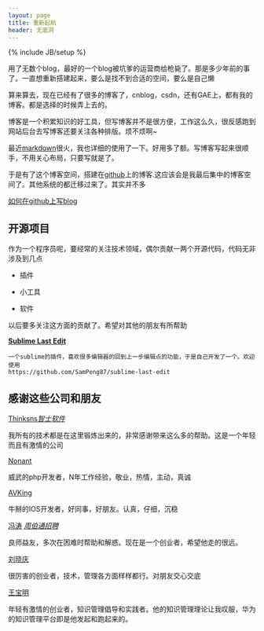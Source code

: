 ```yaml
---
layout: page
title: 重新起航
header: 无底洞
---
```

{% include JB/setup %}

用了无数个blog，最好的一个blog被坑爹的运营商给枪毙了。那是多少年前的事了。一直想重新搭建起来，要么是找不到合适的空间，要么是自己懒

算来算去，现在已经有了很多的博客了，cnblog，csdn，还有GAE上，都有我的博客。都是选择的时候弄上去的。

博客是一个积累知识的好工具，但写博客并不是很方便，工作这么久，很反感跑到网站后台去写博客还要关注各种排版。烦不烦啊~

最近[markdown][1]很火，我也详细的使用了一下。好用多了额。写博客写起来很顺手，不用关心布局，只要写就是了。

于是有了这个博客空间，搭建在[github][2]上的博客.这应该会是我最后集中的博客空间了。其他系统的都迁移过来了。其实并不多

[如何在github上写blog][12]

## 开源项目

作为一个程序员呢，要经常的关注技术领域，偶尔贡献一两个开源代码，代码无非涉及到几点

* 插件

* 小工具

* 软件

以后要多关注这方面的贡献了。希望对其他的朋友有所帮助

[**Sublime Last Edit**][3]
     
    一个sublime的插件，喜欢很多编辑器的回到上一步编辑点的功能，于是自己开发了一个。欢迎使用
    https://github.com/SamPeng87/sublime-last-edit

    
## 感谢这些公司和朋友

[Thinksns][4]*[智士软件][5]*

我所有的技术都是在这里锻炼出来的，非常感谢带来这么多的帮助。这是一个年轻而且有激情的公司

[Nonant][6]

威武的php开发者，N年工作经验，敬业，热情，主动，真诚

[AVKing][7]

牛掰的IOS开发者，好同事，好朋友。认真，仔细，沉稳

[冯涛][8] *[周伯通招聘][9]*

良师益友，多次在困难时帮助和解惑。现在是一个创业者，希望他走的很远。

[刘晓庆][10]

很厉害的创业者，技术，管理各方面样样都行。对朋友交心交底

[王宝明][11]

年轻有激情的创业者，知识管理倡导和实践者。他的知识管理理论让我叹服，华为的知识管理平台即是他发起和跑起来的。


[1]: http://wowubuntu.com/markdown/basic.html
[2]: https://github.com/
[3]: https://github.com/SamPeng87/sublime-last-edit
[4]: http://www.thinksns.com/
[5]: http://www.zhishisoft.com/
[6]: http://www.antchi.com/
[7]: http://desheng.me
[8]: http://weibo.com/shoutaimu
[9]: http://www.joboto.com/
[10]:http://weibo.com/thinksns
[11]:http://weibo.com/askawang
[12]:../../../../2012/04/08/best-blog-tools